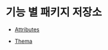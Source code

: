 # 기능 별 패키지 저장소

* [Attributes](https://github.com/AlmondStud/Unity_Attributes)

* [Thema](https://github.com/AlmondStud/Thema)
